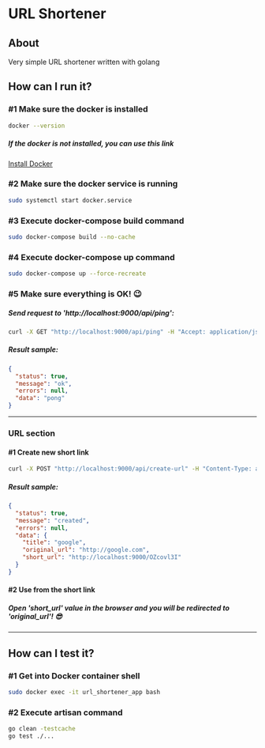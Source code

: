 # URL Shortener
## About
Very simple URL shortener written with golang

## How can I run it?
### #1 Make sure the docker is installed
```bash
docker --version
```
##### If the docker is not installed, you can use this link
<a href="https://docs.docker.com/engine/install/">Install Docker</a>

### #2 Make sure the docker service is running
```bash
sudo systemctl start docker.service
```

### #3 Execute docker-compose build command
```bash
sudo docker-compose build --no-cache
```

### #4 Execute docker-compose up command
```bash
sudo docker-compose up --force-recreate
```

### #5 Make sure everything is OK! :wink:
##### Send request to 'http://localhost:9000/api/ping':
```bash
curl -X GET "http://localhost:9000/api/ping" -H "Accept: application/json"
```
##### Result sample:
```json
{
  "status": true,
  "message": "ok",
  "errors": null,
  "data": "pong"
}
```

<hr>

### URL section
#### #1 Create new short link
```bash
curl -X POST "http://localhost:9000/api/create-url" -H "Content-Type: application/json" -H "Accept: application/json" -d '{"title": "google", "original_url": "http://google.com"}'
```
##### Result sample:
```json
{
  "status": true,
  "message": "created",
  "errors": null,
  "data": {
    "title": "google",
    "original_url": "http://google.com",
    "short_url": "http://localhost:9000/OZcovl3I"
  }
}
```

#### #2 Use from the short link
##### Open 'short_url' value in the browser and you will be redirected to 'original_url'! :sunglasses:

<hr>

## How can I test it?
### #1 Get into Docker container shell
```bash
sudo docker exec -it url_shortener_app bash
```

### #2 Execute artisan command
```bash
go clean -testcache
go test ./...
```